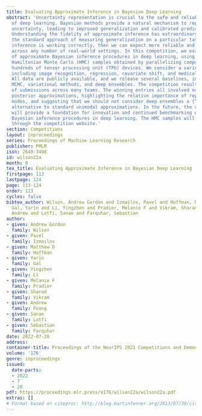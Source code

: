 ```yaml
---
title: Evaluating Approximate Inference in Bayesian Deep Learning
abstract: 'Uncertainty representation is crucial to the safe and reliable deployment
  of deep learning. Bayesian methods provide a natural mechanism to represent epistemic
  uncertainty, leading to improved generalization and calibrated predictive distributions.
  Understanding the fidelity of approximate inference has extraordinary value beyond
  the standard approach of measuring generalization on a particular task: if approximate
  inference is working correctly, then we can expect more reliable and accurate deployment
  across any number of real-world settings. In this competition, we evaluate the fidelity
  of approximate Bayesian inference procedures in deep learning, using as a reference
  Hamiltonian Monte Carlo (HMC) samples obtained by parallelizing computations over
  hundreds of tensor processing unit (TPU) devices. We consider a variety of tasks,
  including image recognition, regression, covariate shift, and medical applications.
  All data are publicly available, and we release several baselines, including stochastic
  MCMC, variational methods, and deep ensembles. The competition resulted in hundreds
  of submissions across many teams. The winning entries all involved novel multi-modal
  posterior approximations, highlighting the relative importance of representing multiple
  modes, and suggesting that we should not consider deep ensembles a {“}non-Bayesian{”}
  alternative to standard unimodal approximations. In the future, the competition
  will provide a foundation for innovation and continued benchmarking of approximate
  Bayesian inference procedures in deep learning. The HMC samples will remain available
  through the competition website.'
section: Competitions
layout: inproceedings
series: Proceedings of Machine Learning Research
publisher: PMLR
issn: 2640-3498
id: wilson22a
month: 0
tex_title: Evaluating Approximate Inference in Bayesian Deep Learning
firstpage: 113
lastpage: 124
page: 113-124
order: 113
cycles: false
bibtex_author: Wilson, Andrew Gordon and Izmailov, Pavel and Hoffman, Matthew D and
  Gal, Yarin and Li, Yingzhen and Pradier, Melanie F and Vikram, Sharad and Foong,
  Andrew and Lotfi, Sanae and Farquhar, Sebastian
author:
- given: Andrew Gordon
  family: Wilson
- given: Pavel
  family: Izmailov
- given: Matthew D
  family: Hoffman
- given: Yarin
  family: Gal
- given: Yingzhen
  family: Li
- given: Melanie F
  family: Pradier
- given: Sharad
  family: Vikram
- given: Andrew
  family: Foong
- given: Sanae
  family: Lotfi
- given: Sebastian
  family: Farquhar
date: 2022-07-20
address:
container-title: Proceedings of the NeurIPS 2021 Competitions and Demonstrations Track
volume: '176'
genre: inproceedings
issued:
  date-parts:
  - 2022
  - 7
  - 20
pdf: https://proceedings.mlr.press/v176/wilson22a/wilson22a.pdf
extras: []
# Format based on citeproc: http://blog.martinfenner.org/2013/07/30/citeproc-yaml-for-bibliographies/
---
```

